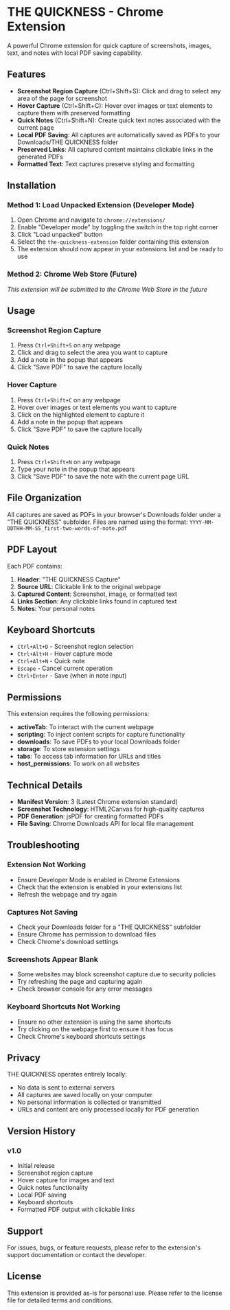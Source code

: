 # THE QUICKNESS - Chrome Extension

A powerful Chrome extension for quick capture of screenshots, images, text, and notes with local PDF saving capability.

## Features

- **Screenshot Region Capture** (Ctrl+Shift+S): Click and drag to select any area of the page for screenshot
- **Hover Capture** (Ctrl+Shift+C): Hover over images or text elements to capture them with preserved formatting
- **Quick Notes** (Ctrl+Shift+N): Create quick text notes associated with the current page
- **Local PDF Saving**: All captures are automatically saved as PDFs to your Downloads/THE QUICKNESS folder
- **Preserved Links**: All captured content maintains clickable links in the generated PDFs
- **Formatted Text**: Text captures preserve styling and formatting

## Installation

### Method 1: Load Unpacked Extension (Developer Mode)

1. Open Chrome and navigate to `chrome://extensions/`
2. Enable "Developer mode" by toggling the switch in the top right corner
3. Click "Load unpacked" button
4. Select the `the-quickness-extension` folder containing this extension
5. The extension should now appear in your extensions list and be ready to use

### Method 2: Chrome Web Store (Future)
*This extension will be submitted to the Chrome Web Store in the future*

## Usage

### Screenshot Region Capture
1. Press `Ctrl+Shift+S` on any webpage
2. Click and drag to select the area you want to capture
3. Add a note in the popup that appears
4. Click "Save PDF" to save the capture locally

### Hover Capture
1. Press `Ctrl+Shift+C` on any webpage
2. Hover over images or text elements you want to capture
3. Click on the highlighted element to capture it
4. Add a note in the popup that appears
5. Click "Save PDF" to save the capture locally

### Quick Notes
1. Press `Ctrl+Shift+N` on any webpage
2. Type your note in the popup that appears
3. Click "Save PDF" to save the note with the current page URL

## File Organization

All captures are saved as PDFs in your browser's Downloads folder under a "THE QUICKNESS" subfolder. Files are named using the format:
`YYYY-MM-DDTHH-MM-SS_first-two-words-of-note.pdf`

## PDF Layout

Each PDF contains:
1. **Header**: "THE QUICKNESS Capture"
2. **Source URL**: Clickable link to the original webpage
3. **Captured Content**: Screenshot, image, or formatted text
4. **Links Section**: Any clickable links found in captured text
5. **Notes**: Your personal notes

## Keyboard Shortcuts

- `Ctrl+Alt+D` - Screenshot region selection
- `Ctrl+Alt+H` - Hover capture mode
- `Ctrl+Alt+N` - Quick note
- `Escape` - Cancel current operation
- `Ctrl+Enter` - Save (when in note input)

## Permissions

This extension requires the following permissions:
- **activeTab**: To interact with the current webpage
- **scripting**: To inject content scripts for capture functionality
- **downloads**: To save PDFs to your local Downloads folder
- **storage**: To store extension settings
- **tabs**: To access tab information for URLs and titles
- **host_permissions**: To work on all websites

## Technical Details

- **Manifest Version**: 3 (Latest Chrome extension standard)
- **Screenshot Technology**: HTML2Canvas for high-quality captures
- **PDF Generation**: jsPDF for creating formatted PDFs
- **File Saving**: Chrome Downloads API for local file management

## Troubleshooting

### Extension Not Working
- Ensure Developer Mode is enabled in Chrome Extensions
- Check that the extension is enabled in your extensions list
- Refresh the webpage and try again

### Captures Not Saving
- Check your Downloads folder for a "THE QUICKNESS" subfolder
- Ensure Chrome has permission to download files
- Check Chrome's download settings

### Screenshots Appear Blank
- Some websites may block screenshot capture due to security policies
- Try refreshing the page and capturing again
- Check browser console for any error messages

### Keyboard Shortcuts Not Working
- Ensure no other extension is using the same shortcuts
- Try clicking on the webpage first to ensure it has focus
- Check Chrome's keyboard shortcuts settings

## Privacy

THE QUICKNESS operates entirely locally:
- No data is sent to external servers
- All captures are saved locally on your computer
- No personal information is collected or transmitted
- URLs and content are only processed locally for PDF generation

## Version History

### v1.0
- Initial release
- Screenshot region capture
- Hover capture for images and text
- Quick notes functionality
- Local PDF saving
- Keyboard shortcuts
- Formatted PDF output with clickable links

## Support

For issues, bugs, or feature requests, please refer to the extension's support documentation or contact the developer.

## License

This extension is provided as-is for personal use. Please refer to the license file for detailed terms and conditions.